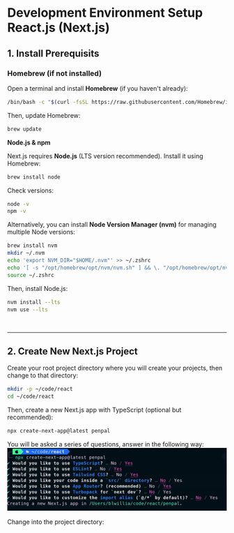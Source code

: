 # Development Environment Setup React.js (Next.js)

## 1. Install Prerequisits
### Homebrew (if not installed)
Open a terminal and install __Homebrew__ (if you haven't already):
```sh
/bin/bash -c "$(curl -fsSL https://raw.githubusercontent.com/Homebrew/install/HEAD/install.sh)"
```
Then, update Homebrew:
```bash
brew update
```
__Node.js & npm__

Next.js requires __Node.js__ (LTS version recommended). Install it using Homebrew:
```bash
brew install node
```
Check versions:
```bash
node -v
npm -v
```
Alternatively, you can install __Node Version Manager (nvm)__ for managing multiple Node versions:
```bash
brew install nvm
mkdir ~/.nvm
echo 'export NVM_DIR="$HOME/.nvm"' >> ~/.zshrc
echo '[ -s "/opt/homebrew/opt/nvm/nvm.sh" ] && \. "/opt/homebrew/opt/nvm/nvm.sh"' >> ~/.zshrc
source ~/.zshrc
```
Then, install Node.js:
```bash
nvm install --lts
nvm use --lts
```
<p>&nbsp;</p>

___



## 2. Create New Next.js Project
Create your root project directory where you will create your projects, then change to that directory:
```bash
mkdir -p ~/code/react
cd ~/code/react
```

Then, create a new Next.js app with TypeScript (optional but recommended):
```bash
npx create-next-app@latest penpal
```

You will be asked a series of questions, answer in the following way:
![npx setup output](https://raw.githubusercontent.com/blwilliams/react_setup/refs/heads/main/images/setup_output_npx.png)


Change into the project directory:
```bash

```

